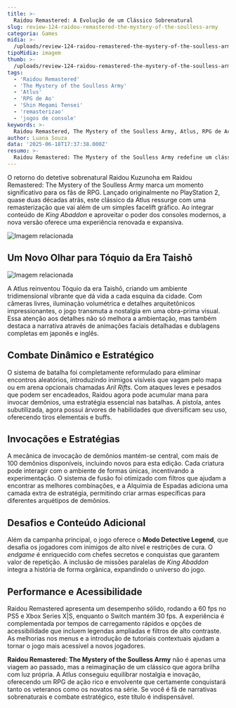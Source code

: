```yaml
---
title: >-
  Raidou Remastered: A Evolução de um Clássico Sobrenatural
slug: review-124-raidou-remastered-the-mystery-of-the-soulless-army
categoria: Games
midia: >-
  /uploads/review-124-raidou-remastered-the-mystery-of-the-soulless-army-thumb.webp
tipoMidia: imagem
thumb: >-
  /uploads/review-124-raidou-remastered-the-mystery-of-the-soulless-army-thumb.webp
tags:
  - 'Raidou Remastered'
  - 'The Mystery of the Soulless Army'
  - 'Atlus'
  - 'RPG de Ao'
  - 'Shin Megami Tensei'
  - 'remasterizao'
  - 'jogos de console'
keywords: >-
  Raidou Remastered, The Mystery of the Soulless Army, Atlus, RPG de Ação, Shin Megami Tensei, remasterização, jogos de console
author: Luana Souza
data: '2025-06-18T17:37:38.000Z'
resumo: >-
  Raidou Remastered: The Mystery of the Soulless Army redefine um clássico da Atlus com espetacular atenção aos detalhes e novas mecânicas de jogo. Descubra como esta remasterização transforma a experiência original em uma jornada imperdível para os fãs de RPG de ação.
---
```


O retorno do detetive sobrenatural Raidou Kuzunoha em Raidou Remastered: The Mystery of the Soulless Army marca um momento significativo para os fãs de RPG. Lançado originalmente no PlayStation 2, quase duas décadas atrás, este clássico da Atlus ressurge com uma remasterização que vai além de um simples facelift gráfico. Ao integrar conteúdo de _King Abaddon_ e aproveitar o poder dos consoles modernos, a nova versão oferece uma experiência renovada e expansiva.

![Imagem relacionada](/uploads/review-124-raidou-remastered-the-mystery-of-the-soulless-army-0.png)

## Um Novo Olhar para Tóquio da Era Taishō

![Imagem relacionada](/uploads/review-124-raidou-remastered-the-mystery-of-the-soulless-army-1.png)

A Atlus reinventou Tóquio da era Taishō, criando um ambiente tridimensional vibrante que dá vida a cada esquina da cidade. Com câmeras livres, iluminação volumétrica e detalhes arquitetônicos impressionantes, o jogo transmuta a nostalgia em uma obra-prima visual. Essa atenção aos detalhes não só melhora a ambientação, mas também destaca a narrativa através de animações faciais detalhadas e dublagens completas em japonês e inglês.

## Combate Dinâmico e Estratégico

O sistema de batalha foi completamente reformulado para eliminar encontros aleatórios, introduzindo inimigos visíveis que vagam pelo mapa ou em arena opcionais chamadas _Aril Rifts_. Com ataques leves e pesados que podem ser encadeados, Raidou agora pode acumular mana para invocar demônios, uma estratégia essencial nas batalhas. A pistola, antes subutilizada, agora possui árvores de habilidades que diversificam seu uso, oferecendo tiros elementais e buffs.

## Invocações e Estratégias

A mecânica de invocação de demônios mantém-se central, com mais de 100 demônios disponíveis, incluindo novos para esta edição. Cada criatura pode interagir com o ambiente de formas únicas, incentivando a experimentação. O sistema de fusão foi otimizado com filtros que ajudam a encontrar as melhores combinações, e a Alquimia de Espadas adiciona uma camada extra de estratégia, permitindo criar armas específicas para diferentes arquétipos de demônios.

## Desafios e Conteúdo Adicional

Além da campanha principal, o jogo oferece o **Modo Detective Legend**, que desafia os jogadores com inimigos de alto nível e restrições de cura. O _endgame_ é enriquecido com chefes secretos e conquistas que garantem valor de repetição. A inclusão de missões paralelas de _King Abaddon_ integra a história de forma orgânica, expandindo o universo do jogo.

## Performance e Acessibilidade

Raidou Remastered apresenta um desempenho sólido, rodando a 60 fps no PS5 e Xbox Series X|S, enquanto o Switch mantém 30 fps. A experiência é complementada por tempos de carregamento rápidos e opções de acessibilidade que incluem legendas ampliadas e filtros de alto contraste. As melhorias nos menus e a introdução de tutoriais contextuais ajudam a tornar o jogo mais acessível a novos jogadores.

**Raidou Remastered: The Mystery of the Soulless Army** não é apenas uma viagem ao passado, mas a reimaginação de um clássico que agora brilha com luz própria. A Atlus conseguiu equilibrar nostalgia e inovação, oferecendo um RPG de ação rico e envolvente que certamente conquistará tanto os veteranos como os novatos na série. Se você é fã de narrativas sobrenaturais e combate estratégico, este título é indispensável.